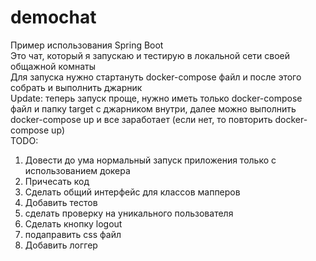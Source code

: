 # demochat
Пример использования Spring Boot<br>
Это чат, который я запускаю и тестирую в локальной сети своей общажной комнаты<br>
Для запуска нужно стартануть docker-compose файл и после этого собрать и выполнить джарник<br>
Update: теперь запуск проще, нужно иметь только docker-compose файл и папку target с джарником внутри, далее можно выполнить docker-compose up и все заработает (если нет, то повторить docker-compose up)<br>
TODO: <br>
1) Довести до ума нормальный запуск приложения только с использованием докера
2) Причесать код
3) Сделать общий интерфейс для классов мапперов 
4) Добавить тестов 
5) сделать проверку на уникального пользователя
6) Сделать кнопку logout
7) подаправить css файл
8) Добавить логгер

